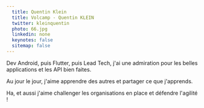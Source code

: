 ```yaml
---
  title: Quentin Klein
  title: Volcamp - Quentin KLEIN
  twitter: kleinquentin
  photo: 66.jpg
  linkedin: none
  keynotes: false
  sitemap: false
---
```

Dev Android, puis Flutter, puis Lead Tech, j'ai une admiration pour les belles applications et les API bien faites.

Au jour le jour, j'aime apprendre des autres et partager ce que j'apprends.

Ha, et aussi j'aime challenger les organisations en place et défendre l'agilité !
